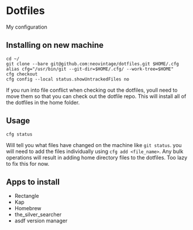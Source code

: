 # Dotfiles

My configuration

## Installing on new machine

```
cd ~/
git clone --bare git@github.com:neovintage/dotfiles.git $HOME/.cfg
alias cfg="/usr/bin/git --git-dir=$HOME/.cfg/ --work-tree=$HOME"
cfg checkout
cfg config --local status.showUntrackedFiles no
```

If you run into file conflict when checking out the dotfiles, youll need
to move them so that you can check out the dotfile repo. This will install all of the dotfiles
in the home folder.

## Usage

```
cfg status
```

Will tell you what files have changed on the machine like `git status`. you will need to add the files individually using `cfg add <file_name>`. Any bulk operations will result in adding home directory files to the dotfiles. Too lazy to fix this for now.

## Apps to install

* Rectangle
* Kap
* Homebrew
* the_silver_searcher
* asdf version manager

